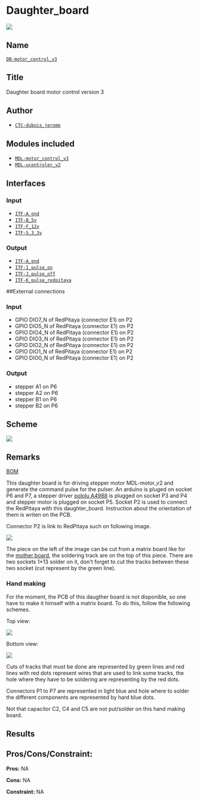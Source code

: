 # Daughter_board
![](./images/pcb.png)

## Name
[`DB-motor_control_v3`]()

## Title
Daughter board motor control version 3

## Author
* [`CTC-dubois_jerome`]()

## Modules included
* [`MDL-motor_control_v3`](../../../modules/hardware/MDL-motor_control/MDL-motor_control_v3/readme.md)
* [`MDL-ucontroler_v2`](../../../modules/hardware/MDL-ucontroler/MDL-ucontroler_v2/readme.md)

## Interfaces
### Input
* [`ITF-A_gnd`]()
* [`ITF-B_5v`]()
* [`ITF-F_12v`]()
* [`ITF-S_3_3v`]()

### Output
* [`ITF-A_gnd`]()
* [`ITF-I_pulse_on`]()
* [`ITF-J_pulse_off`]()
* [`ITF-K_pulse_redpitaya`]()

##External connections
### Input
* GPIO DIO7_N of RedPitaya (connector E1) on P2
* GPIO DIO5_N of RedPitaya (connector E1) on P2
* GPIO DIO4_N of RedPitaya (connector E1) on P2
* GPIO DIO3_N of RedPitaya (connector E1) on P2
* GPIO DIO2_N of RedPitaya (connector E1) on P2
* GPIO DIO1_N of RedPitaya (connector E1) on P2
* GPIO DIO0_N of RedPitaya (connector E1) on P2

### Output
* stepper A1 on P6
* stepper A2 on P6
* stepper B1 on P6
* stepper B2 on P6

## Scheme
![](images/scheme.png)

## Remarks
[BOM](./src/DB-motor_control_v2.csv)

This daughter board is for driving stepper motor MDL-motor_v2 and generate the command pulse for the pulser. An arduino is pluged on socket P6 and P7, a stepper driver [pololu A4988](./doc/pololu_a4988.pdf) is plugged on socket P3 and P4 and stepper motor is plugged on socket P5. Socket P2 is used to connect the RedPitaya with this daughter_board. Instruction about the orientation of them is writen on the PCB.

Connector P2 is link to RedPitaya such on following image.

![](images/RPPCB_top_view.png)

The piece on the left of the image can be cut from a matrix board like for the [mother board](../../../modules/hardware/MDL-mother_board/readme.md), the soldering track are on the top of this piece. There are two sockets 1*13 solder on it, don't forget to cut the tracks between these two socket (cut represent by the green line).

### Hand making
For the moment, the PCB of this daugther board is not disponible, so one have to make it himself with a matrix board. To do this, follow the following schemes.

Top view:

![](images/top_view.png)

Bottom view:

![](images/bottom_view.png)

Cuts of tracks that must be done are represented by green lines and red lines with red dots represent wires that are used to link some tracks, the hole where they have to be soldering are representing by the red dots.

Connectors P1 to P7 are represented in light blue and hole where to solder the different components are represented by hard blue dots.

Not that capacitor C2, C4 and C5 are not put/solder on this hand making board. 

## Results

## Pros/Cons/Constraint:

**Pros:** NA

**Cons:** NA

**Constraint:** NA
